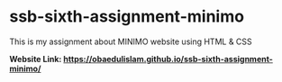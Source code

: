# ssb-sixth-assignment-minimo
This is my assignment about MINIMO website using HTML &amp; CSS  

**Website Link: https://obaedulislam.github.io/ssb-sixth-assignment-minimo/**
